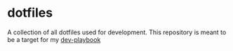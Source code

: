 # dotfiles

A collection of all dotfiles used for development. This repository is meant to
be a target for my
[dev-playbook](https://github.com/maladroitthief/developer-playbook)
